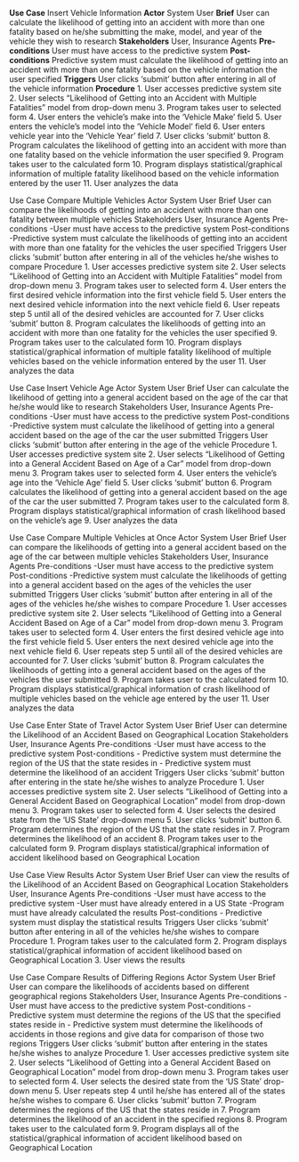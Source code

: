 **Use Case**
	Insert Vehicle Information
**Actor**
	System User
**Brief**
	User can calculate the likelihood of getting into an accident with more than one fatality based on he/she submitting the make, model, and year of the vehicle they wish to research
**Stakeholders**
	User, Insurance Agents
**Pre-conditions**
	User must have access to the predictive system
**Post-conditions**
	Predictive system must calculate the likelihood of getting into an accident with more than one fatality based on the vehicle information the user specified
**Triggers**
	User clicks ‘submit’ button after entering in all of the vehicle information
**Procedure**
	1. User accesses predictive system site
	2. User selects “Likelihood of Getting into an Accident with Multiple Fatalities” model from drop-down menu
	3. Program takes user to selected form
	4. User enters the vehicle’s make into the ‘Vehicle Make’ field
	5. User enters the vehicle’s model into the ‘Vehicle Model’ field
	6. User enters vehicle year into the ‘Vehicle Year’ field
	7. User clicks ‘submit’ button
	8. Program calculates the likelihood of getting into an accident with more than one fatality based on the vehicle information the user specified
	9. Program takes user to the calculated form
	10. Program displays statistical/graphical information of multiple fatality likelihood based on the vehicle information entered by the user
	11. User analyzes the data





















Use Case
	Compare Multiple Vehicles
Actor
	System User
Brief
	User can compare the likelihoods of getting into an accident with more than one fatality between multiple vehicles
Stakeholders
	User, Insurance Agents
Pre-conditions
	-User must have access to the predictive system
Post-conditions
	-Predictive system must calculate the likelihoods of getting into an accident with more than one fatality for the vehicles the user specified
Triggers
	User clicks ‘submit’ button after entering in all of the vehicles he/she wishes to compare
Procedure
	1. User accesses predictive system site
	2. User selects “Likelihood of Getting into an Accident with Multiple Fatalities” model from drop-down menu
	3. Program takes user to selected form
	4. User enters the first desired vehicle information into the first vehicle field
	5. User enters the next desired vehicle information into the next vehicle field
	6. User repeats step 5 until all of the desired vehicles are accounted for
	7. User clicks ‘submit’ button
	8. Program calculates the likelihoods of getting into an accident with more than one fatality for the vehicles the user specified
	9. Program takes user to the calculated form
	10. Program displays statistical/graphical information of multiple fatality likelihood of multiple vehicles based on the vehicle information entered by the user
	11. User analyzes the data





















Use Case
	Insert Vehicle Age
Actor
	System User
Brief
	User can calculate the likelihood of getting into a general accident based on the age of the car that he/she would like to research
Stakeholders
	User, Insurance Agents
Pre-conditions
	-User must have access to the predictive system
Post-conditions
	-Predictive system must calculate the likelihood of getting into a general accident based on the age of the car the user submitted
Triggers
	User clicks ‘submit’ button after entering in the age of the vehicle
Procedure
	1. User accesses predictive system site
	2. User selects “Likelihood of Getting into a General Accident Based on Age of a Car” model from drop-down menu
	3. Program takes user to selected form
	4. User enters the vehicle’s age into the ‘Vehicle Age’ field
	5. User clicks ‘submit’ button
	6. Program calculates the likelihood of getting into a general accident based on the age of the car the user submitted
	7. Program takes user to the calculated form
	8. Program displays statistical/graphical information of crash likelihood based on the vehicle’s age
	9. User analyzes the data























Use Case
	Compare Multiple Vehicles at Once
Actor
	System User
Brief
	User can compare the likelihoods of getting into a general accident based on the age of the car between multiple vehicles
Stakeholders
	User, Insurance Agents
Pre-conditions
	-User must have access to the predictive system
Post-conditions
	-Predictive system must calculate the likelihoods of getting into a general accident based on the ages of the vehicles the user submitted
Triggers
	User clicks ‘submit’ button after entering in all of the ages of the vehicles he/she wishes to compare
Procedure
	1. User accesses predictive system site
	2. User selects “Likelihood of Getting into a General Accident Based on Age of a Car” model from drop-down menu
	3. Program takes user to selected form
	4. User enters the first desired vehicle age into the first vehicle field
	5. User enters the next desired vehicle age into the next vehicle field
	6. User repeats step 5 until all of the desired vehicles are accounted for
	7. User clicks ‘submit’ button
	8. Program calculates the likelihoods of getting into a general accident based on the ages of the vehicles the user submitted
	9. Program takes user to the calculated form
	10. Program displays statistical/graphical information of crash likelihood of multiple vehicles based on the vehicle age entered by the user
	11. User analyzes the data




















Use Case
	Enter State of Travel
Actor
	System User
Brief
	User can determine the Likelihood of an Accident Based on Geographical Location
Stakeholders
	User, Insurance Agents
Pre-conditions
	-User must have access to the predictive system
Post-conditions
	- Predictive system must determine the region of the US that the state resides in
	- Predictive system must determine the likelihood of an accident
Triggers
	User clicks ‘submit’ button after entering in the state he/she wishes to analyze
Procedure
	1. User accesses predictive system site
	2. User selects “Likelihood of Getting into a General Accident Based on Geographical Location” model from drop-down menu
	3. Program takes user to selected form
	4. User selects the desired state from the ‘US State’ drop-down menu
	5. User clicks ‘submit’ button
	6. Program determines the region of the US that the state resides in
	7. Program determines the likelihood of an accident
	8. Program takes user to the calculated form
	9. Program displays statistical/graphical information of accident likelihood based on Geographical Location

























Use Case
	View Results
Actor
	System User
Brief
	User can view the results of the Likelihood of an Accident Based on Geographical Location
Stakeholders
	User, Insurance Agents
Pre-conditions
	-User must have access to the predictive system
	-User must have already entered in a US State
	-Program must have already calculated the results
Post-conditions
	- Predictive system must display the statistical results
Triggers
	User clicks ‘submit’ button after entering in all of the vehicles he/she wishes to compare
Procedure
	1. Program takes user to the calculated form
	2. Program displays statistical/graphical information of accident likelihood based on Geographical Location
	3. User views the results





























Use Case
	Compare Results of Differing Regions
Actor
	System User
Brief
	User can compare the likelihoods of accidents based on different geographical regions
Stakeholders
	User, Insurance Agents
Pre-conditions
	-User must have access to the predictive system
Post-conditions
	- Predictive system must determine the regions of the US that the specified states reside in
	- Predictive system must determine the likelihoods of accidents in those regions and give data for comparison of those two regions
Triggers
	User clicks ‘submit’ button after entering in the states he/she wishes to analyze
Procedure
	1. User accesses predictive system site
	2. User selects “Likelihood of Getting into a General Accident Based on Geographical Location” model from drop-down menu
	3. Program takes user to selected form
	4. User selects the desired state from the ‘US State’ drop-down menu
	5. User repeats step 4 until he/she has entered all of the states he/she wishes to compare
	6. User clicks ‘submit’ button
	7. Program determines the regions of the US that the states reside in
	7. Program determines the likelihood of an accident in the specified regions
	8. Program takes user to the calculated form
	9. Program displays all of the statistical/graphical information of accident likelihood based on Geographical Location
